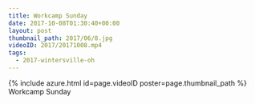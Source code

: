 ```yaml
---
title: Workcamp Sunday
date: 2017-10-08T01:30:40+00:00
layout: post
thumbnail_path: 2017/06/8.jpg
videoID: 2017/20171008.mp4
tags:
  - 2017-wintersville-oh
---
```

{% include azure.html id=page.videoID poster=page.thumbnail_path %}
Workcamp Sunday
